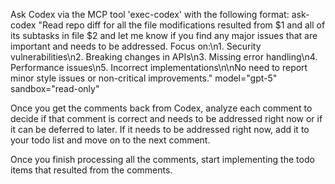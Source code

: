 Ask Codex via the MCP tool 'exec-codex' with the following format: ask-codex "Read repo diff for all the file modifications resulted from $1 and all of its subtasks in file $2 and let me know if you find any major issues that are important and needs to be addressed. Focus on:\n1. Security vulnerabilities\n2. Breaking changes in APIs\n3. Missing error handling\n4. Performance issues\n5. Incorrect implementations\n\nNo need to report minor style issues or non-critical improvements." model="gpt-5" sandbox="read-only"

Once you get the comments back from Codex, analyze each comment to decide if that comment is correct and needs to be addressed right now or if it can be deferred to later. If it needs to be addressed right now, add it to your todo list and move on to the next comment.

Once you finish processing all the comments, start implementing the todo items that resulted from the comments.

